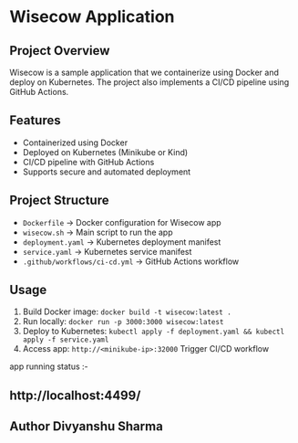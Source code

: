 # Wisecow Application

## Project Overview
Wisecow is a sample application that we containerize using Docker and deploy on Kubernetes. The project also implements a CI/CD pipeline using GitHub Actions.

## Features
- Containerized using Docker
- Deployed on Kubernetes (Minikube or Kind)
- CI/CD pipeline with GitHub Actions
- Supports secure and automated deployment

## Project Structure
- `Dockerfile` → Docker configuration for Wisecow app
- `wisecow.sh` → Main script to run the app
- `deployment.yaml` → Kubernetes deployment manifest
- `service.yaml` → Kubernetes service manifest
- `.github/workflows/ci-cd.yml` → GitHub Actions workflow

## Usage
1. Build Docker image: `docker build -t wisecow:latest .`
2. Run locally: `docker run -p 3000:3000 wisecow:latest`
3. Deploy to Kubernetes: `kubectl apply -f deployment.yaml && kubectl apply -f service.yaml`
4. Access app: `http://<minikube-ip>:32000`
Trigger CI/CD workflow

app running status :-

http://localhost:4499/
--------
Author
 Divyanshu Sharma
 ----
